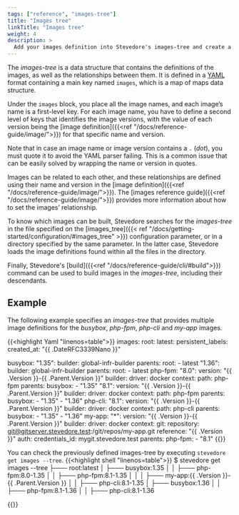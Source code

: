 ```yaml
---
tags: ["reference", "images-tree"]
title: "Images tree"
linkTitle: "Images tree"
weight: 4
description: >
  Add your images definition into Stevedore's images-tree and create a relationship among them
---
```


The _images-tree_ is a data structure that contains the definitions of the images, as well as the relationships between them. It is defined in a [YAML](https://en.wikipedia.org/wiki/YAML) format containing a main key named `images`, which is a map of maps data structure.

Under the `images` block, you place all the image names, and each image’s name is a first-level key. For each image name, you have to define a second level of keys that identifies the image versions, with the value of each version being the [image definition]({{<ref "/docs/reference-guide/image/">}}) for that specific name and version. 

Note that in case an image name or image version contains a `.` (_dot_), you must quote it to avoid the YAML parser failing. This is a common issue that can be easily solved by wrapping the name or version in quotes.

Images can be related to each other, and these relationships are defined using their name and version in the [image definition]({{<ref "/docs/reference-guide/image/">}}). The [images reference guide]({{<ref "/docs/reference-guide/image/">}}) provides more information about how to set the images’ relationship. 

To know which images can be built, Stevedore searches for the _images-tree_ in the file specified on the [images_tree]({{< ref "/docs/getting-started/configuration/#images_tree" >}}) configuration parameter, or in a directory specified by the same parameter. In the latter case, Stevedore loads the image definitions found within all the files in the directory. 

Finally, Stevedore's [build]({{<ref "/docs/reference-guide/cli/#build">}}) command can be used to build images in the _images-tree_, including their descendants.

## Example
The following example specifies an _images-tree_ that provides multiple image definitions for the _busybox_, _php-fpm_, _php-cli_ and _my-app_ images.

{{<highlight Yaml "linenos=table">}}
images:
  root:
    latest:
      persistent_labels:
        created_at: "{{ .DateRFC3339Nano }}"

  busybox:
    "1.35":
      builder: global-infr-builder
      parents:
        root:
          - latest
    "1.36":
      builder: global-infr-builder
      parents:
        root:
          - latest
  php-fpm:
    "8.0":
      version: "{{ .Version }}-{{ .Parent.Version }}"
      builder:
        driver: docker
        context:
          path: php-fpm
      parents:
        busybox:
          - "1.35"
    "8.1":
      version: "{{ .Version }}-{{ .Parent.Version }}"
      builder:
        driver: docker
        context:
          path: php-fpm
      parents:
        busybox:
          - "1.35"
          - "1.36"
  php-cli:
    "8.1":
      version: "{{ .Version }}-{{ .Parent.Version }}"
      builder:
        driver: docker
        context:
          path: php-cli
      parents:
        busybox:
          - "1.35"
          - "1.36"
  my-app:
    "*":
      version: "{{ .Version }}-{{ .Parent.Version }}"
      builder:
        driver: docker
        context:
          git:
            repository: git@gitserver.stevedore.test:/git/repos/my-app.git
            reference: "{{ .Version }}"
            auth:
              credentials_id: mygit.stevedore.test
      parents:
        php-fpm:
          - "8.1"
{{</highlight>}}

You can check the previously defined images-tree by executing `stevedore get images --tree`.
{{<highlight shell "linenos=table">}}
$ stevedore get images --tree
├─── root:latest
│  ├─── busybox:1.35
│  │  ├─── php-fpm:8.0-1.35
│  │  ├─── php-fpm:8.1-1.35
│  │  │  ├─── my-app:{{ .Version }}-{{ .Parent.Version }}
│  │  ├─── php-cli:8.1-1.35
│  ├─── busybox:1.36
│  │  ├─── php-fpm:8.1-1.36
│  │  ├─── php-cli:8.1-1.36

{{</highlight>}}
